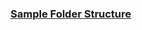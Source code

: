 ### [Sample Folder Structure](https://drive.google.com/file/d/15HNNw_RcChtjbCMIRIvT76Pg7AFzSdI9/view?usp=sharing)